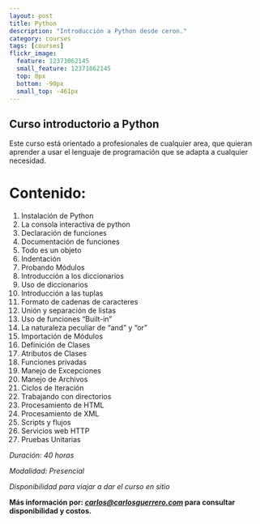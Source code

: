 ```yaml
---
layout: post
title: Python 
description: "Introducción a Python desde ceron."
category: courses 
tags: [courses]
flickr_image:
  feature: 12371062145 
  small_feature: 12371062145 
  top: 0px
  bottom: -90px
  small_top: -461px
---
```


## Curso introductorio a Python

Este curso está orientado a profesionales de cualquier area, que quieran aprender a usar el lenguaje de programación que se adapta a cualquier necesidad. 

# Contenido:

1. Instalación de Python
1. La consola interactiva de python 
1. Declaración de funciones
1. Documentación de funciones 
1. Todo es un objeto
1. Indentación
1. Probando Módulos
1. Introducción a los diccionarios
1. Uso de diccionarios
1. Introducción a las tuplas
1. Formato de cadenas de caracteres
1. Unión y separación de listas 
1. Uso de funciones “Built-in”
1. La naturaleza peculiar de “and” y “or” 
1. Importación de Módulos
1. Definición de Clases
1. Atributos de Clases
1. Funciones privadas
1. Manejo de Excepciones 
1. Manejo de Archivos
1. Ciclos de Iteración
1. Trabajando con directorios
1. Procesamiento de HTML 
1. Procesamiento de XML
1. Scripts y flujos
1. Servicios web HTTP 
1. Pruebas Unitarias

*Duración: 40 horas*

*Modalidad: Presencial*

*Disponibilidad para viajar a dar el curso en sitio*

**Más información por: _[carlos@carlosguerrero.com](mailto:contacto@carlosguerrero.com)_ para consultar disponibilidad y costos.**
